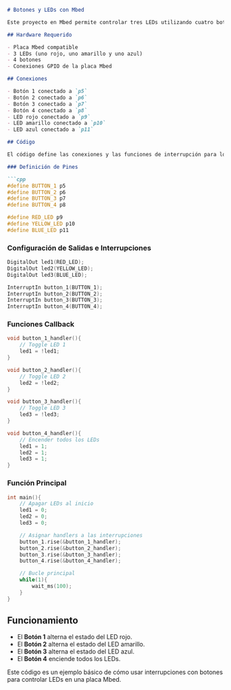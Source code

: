 ```markdown
# Botones y LEDs con Mbed

Este proyecto en Mbed permite controlar tres LEDs utilizando cuatro botones. Cada botón realiza una acción diferente sobre los LEDs.

## Hardware Requerido

- Placa Mbed compatible
- 3 LEDs (uno rojo, uno amarillo y uno azul)
- 4 botones
- Conexiones GPIO de la placa Mbed

## Conexiones

- Botón 1 conectado a `p5`
- Botón 2 conectado a `p6`
- Botón 3 conectado a `p7`
- Botón 4 conectado a `p8`
- LED rojo conectado a `p9`
- LED amarillo conectado a `p10`
- LED azul conectado a `p11`

## Código

El código define las conexiones y las funciones de interrupción para los botones, y controla los LEDs basándose en las interrupciones.

### Definición de Pines

```cpp
#define BUTTON_1 p5
#define BUTTON_2 p6
#define BUTTON_3 p7
#define BUTTON_4 p8

#define RED_LED p9
#define YELLOW_LED p10
#define BLUE_LED p11
```

### Configuración de Salidas e Interrupciones

```cpp
DigitalOut led1(RED_LED);
DigitalOut led2(YELLOW_LED);
DigitalOut led3(BLUE_LED);

InterruptIn button_1(BUTTON_1);
InterruptIn button_2(BUTTON_2);
InterruptIn button_3(BUTTON_3);
InterruptIn button_4(BUTTON_4);
```

### Funciones Callback

```cpp
void button_1_handler(){
    // Toggle LED 1
    led1 = !led1;
}

void button_2_handler(){
    // Toggle LED 2
    led2 = !led2;
}

void button_3_handler(){
    // Toggle LED 3
    led3 = !led3;
}

void button_4_handler(){
    // Encender todos los LEDs
    led1 = 1;
    led2 = 1;
    led3 = 1;
}
```

### Función Principal

```cpp
int main(){
    // Apagar LEDs al inicio
    led1 = 0;
    led2 = 0;
    led3 = 0;

    // Asignar handlers a las interrupciones
    button_1.rise(&button_1_handler);
    button_2.rise(&button_2_handler);
    button_3.rise(&button_3_handler);
    button_4.rise(&button_4_handler);

    // Bucle principal
    while(1){
        wait_ms(100);
    }
}
```

## Funcionamiento

- El **Botón 1** alterna el estado del LED rojo.
- El **Botón 2** alterna el estado del LED amarillo.
- El **Botón 3** alterna el estado del LED azul.
- El **Botón 4** enciende todos los LEDs.

Este código es un ejemplo básico de cómo usar interrupciones con botones para controlar LEDs en una placa Mbed.
```